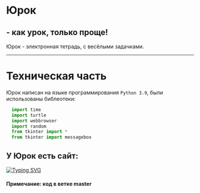 # Юрок 
## - как урок, только проще!

Юрок - электронная тетрадь, с весёлыми задачками. 
____
# Техническая часть
Юрок написан на языке программирования `Python 3.9`, были использованы библеотеки:
```python
  import time
  import turtle
  import webbrowser
  import random
  from tkinter import *
  from tkinter import messagebox
```
## У Юрок есть сайт: 
[![Typing SVG](https://readme-typing-svg.herokuapp.com?color=%2336BCF7&lines=Сайт+Юрок)](https://sites.google.com/view/iurok/)
#### Примечание: код в ветке master
